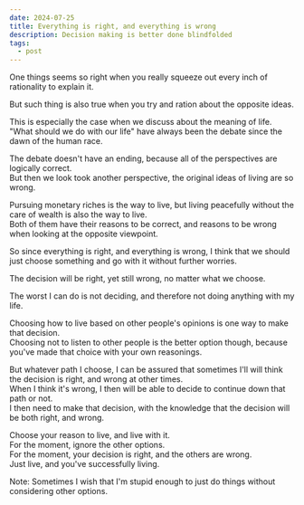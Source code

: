 ```yaml
---
date: 2024-07-25
title: Everything is right, and everything is wrong
description: Decision making is better done blindfolded
tags:
  - post
---
```

One things seems so right when you really squeeze out every inch of rationality to explain it.



But such thing is also true when you try and ration about the opposite ideas.



This is especially the case when we discuss about the meaning of life.\
"What should we do with our life" have always been the debate since the dawn of the human race.

The debate doesn't have an ending, because all of the perspectives are logically correct.\
But then we look took another perspective, the original ideas of living are so wrong.



Pursuing monetary riches is the way to live, but living peacefully without the care of wealth is also the way to live.\
Both of them have their reasons to be correct, and reasons to be wrong when looking at the opposite viewpoint.



So since everything is right, and everything is wrong, I think that we should just choose something and go with it without further worries.

The decision will be right, yet still wrong, no matter what we choose.

The worst I can do is not deciding, and therefore not doing anything with my life.

Choosing how to live based on other people's opinions is one way to make that decision.\
Choosing not to listen to other people is the better option though, because you've made that choice with your own reasonings.

But whatever path I choose, I can be assured that sometimes I'll will think the decision is right, and wrong at other times.\
When I think it's wrong, I then will be able to decide to continue down that path or not.\
I then need to make that decision, with the knowledge that the decision will be both right, and wrong.

Choose your reason to live, and live with it.\
For the moment, ignore the other options.\
For the moment, your decision is right, and the others are wrong.\
Just live, and you've successfully living.

Note: Sometimes I wish that I'm stupid enough to just do things without considering other options.
